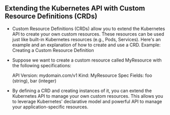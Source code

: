 ## Extending the Kubernetes API with Custom Resource Definitions (CRDs)

- Custom Resource Definitions (CRDs) allow you to extend the Kubernetes API to create your own custom resources. These resources can be used just like built-in Kubernetes resources (e.g., Pods, Services). Here's an example and an explanation of how to create and use a CRD.
Example: Creating a Custom Resource Definition

- Suppose we want to create a custom resource called MyResource with the following specifications:

    API Version: mydomain.com/v1
    Kind: MyResource
    Spec Fields: foo (string), bar (integer)

- By defining a CRD and creating instances of it, you can extend the Kubernetes API to manage your own custom resources. This allows you to leverage Kubernetes' declarative model and powerful API to manage your application-specific resources.